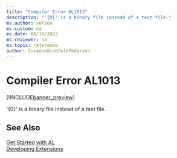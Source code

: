 ```yaml
---
title: "Compiler Error AL1013"
description: "'{0}' is a binary file instead of a text file."
ms.author: solsen
ms.custom: na
ms.date: 06/10/2022
ms.reviewer: na
ms.topic: reference
author: SusanneWindfeldPedersen
---
```

[//]: # (START>DO_NOT_EDIT)
[//]: # (IMPORTANT:Do not edit any of the content between here and the END>DO_NOT_EDIT.)
[//]: # (Any modifications should be made in the .xml files in the ModernDev repo.)
# Compiler Error AL1013

[!INCLUDE[banner_preview](../includes/banner_preview.md)]

'{0}' is a binary file instead of a text file.

[//]: # (IMPORTANT: END>DO_NOT_EDIT)
## See Also  
[Get Started with AL](../devenv-get-started.md)  
[Developing Extensions](../devenv-dev-overview.md)  